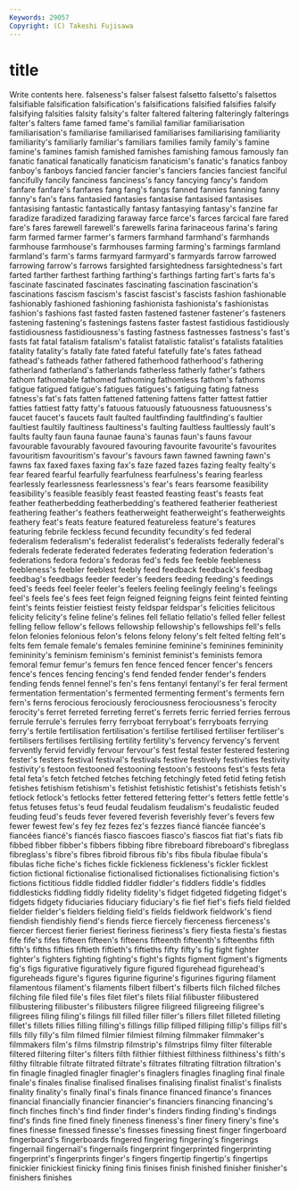 ```yaml
---
Keywords: 29057 
Copyright: (C) Takeshi Fujisawa
---
```


# title

Write contents here.
falseness's falser falsest falsetto
falsetto's falsettos falsifiable falsification falsification's falsifications falsified falsifies falsify falsifying
falsities falsity falsity's falter faltered faltering falteringly falterings falter's falters
fame famed fame's familial familiar familiarisation familiarisation's familiarise familiarised familiarises
familiarising familiarity familiarity's familiarly familiar's familiars families family family's famine
famine's famines famish famished famishes famishing famous famously fan fanatic
fanatical fanatically fanaticism fanaticism's fanatic's fanatics fanboy fanboy's fanboys fancied
fancier fancier's fanciers fancies fanciest fanciful fancifully fancily fanciness fanciness's
fancy fancying fancy's fandom fanfare fanfare's fanfares fang fang's fangs
fanned fannies fanning fanny fanny's fan's fans fantasied fantasies fantasise
fantasised fantasises fantasising fantastic fantastically fantasy fantasying fantasy's fanzine far
faradize faradized faradizing faraway farce farce's farces farcical fare fared
fare's fares farewell farewell's farewells farina farinaceous farina's faring farm
farmed farmer farmer's farmers farmhand farmhand's farmhands farmhouse farmhouse's farmhouses
farming farming's farmings farmland farmland's farm's farms farmyard farmyard's farmyards
farrow farrowed farrowing farrow's farrows farsighted farsightedness farsightedness's fart farted
farther farthest farthing farthing's farthings farting fart's farts fa's fascinate
fascinated fascinates fascinating fascination fascination's fascinations fascism fascism's fascist fascist's
fascists fashion fashionable fashionably fashioned fashioning fashionista fashionista's fashionistas fashion's
fashions fast fasted fasten fastened fastener fastener's fasteners fastening fastening's
fastenings fastens faster fastest fastidious fastidiously fastidiousness fastidiousness's fasting fastness
fastnesses fastness's fast's fasts fat fatal fatalism fatalism's fatalist fatalistic
fatalist's fatalists fatalities fatality fatality's fatally fate fated fateful fatefully
fate's fates fathead fathead's fatheads father fathered fatherhood fatherhood's fathering
fatherland fatherland's fatherlands fatherless fatherly father's fathers fathom fathomable fathomed
fathoming fathomless fathom's fathoms fatigue fatigued fatigue's fatigues fatigues's fatiguing
fating fatness fatness's fat's fats fatten fattened fattening fattens fatter
fattest fattier fatties fattiest fatty fatty's fatuous fatuously fatuousness fatuousness's
faucet faucet's faucets fault faulted faultfinding faultfinding's faultier faultiest faultily
faultiness faultiness's faulting faultless faultlessly fault's faults faulty faun fauna
faunae fauna's faunas faun's fauns favour favourable favourably favoured favouring
favourite favourite's favourites favouritism favouritism's favour's favours fawn fawned fawning
fawn's fawns fax faxed faxes faxing fax's faze fazed fazes
fazing fealty fealty's fear feared fearful fearfully fearfulness fearfulness's fearing
fearless fearlessly fearlessness fearlessness's fear's fears fearsome feasibility feasibility's feasible
feasibly feast feasted feasting feast's feasts feat feather featherbedding featherbedding's
feathered featherier featheriest feathering feather's feathers featherweight featherweight's featherweights feathery
feat's feats feature featured featureless feature's features featuring febrile feckless
fecund fecundity fecundity's fed federal federalism federalism's federalist federalist's federalists
federally federal's federals federate federated federates federating federation federation's federations
fedora fedora's fedoras fed's feds fee feeble feebleness feebleness's feebler
feeblest feebly feed feedback feedback's feedbag feedbag's feedbags feeder feeder's
feeders feeding feeding's feedings feed's feeds feel feeler feeler's feelers
feeling feelingly feeling's feelings feel's feels fee's fees feet feign
feigned feigning feigns feint feinted feinting feint's feints feistier feistiest
feisty feldspar feldspar's felicities felicitous felicity felicity's feline feline's felines
fell fellatio fellatio's felled feller fellest felling fellow fellow's fellows
fellowship fellowship's fellowships fell's fells felon felonies felonious felon's felons
felony felony's felt felted felting felt's felts fem female female's
females feminine feminine's feminines femininity femininity's feminism feminism's feminist feminist's
feminists femora femoral femur femur's femurs fen fence fenced fencer
fencer's fencers fence's fences fencing fencing's fend fended fender fender's
fenders fending fends fennel fennel's fen's fens fentanyl fentanyl's fer
feral ferment fermentation fermentation's fermented fermenting ferment's ferments fern fern's
ferns ferocious ferociously ferociousness ferociousness's ferocity ferocity's ferret ferreted ferreting
ferret's ferrets ferric ferried ferries ferrous ferrule ferrule's ferrules ferry
ferryboat ferryboat's ferryboats ferrying ferry's fertile fertilisation fertilisation's fertilise fertilised
fertiliser fertiliser's fertilisers fertilises fertilising fertility fertility's fervency fervency's fervent
fervently fervid fervidly fervour fervour's fest festal fester festered festering
fester's festers festival festival's festivals festive festively festivities festivity festivity's
festoon festooned festooning festoon's festoons fest's fests feta fetal feta's
fetch fetched fetches fetching fetchingly feted fetid feting fetish fetishes
fetishism fetishism's fetishist fetishistic fetishist's fetishists fetish's fetlock fetlock's fetlocks
fetter fettered fettering fetter's fetters fettle fettle's fetus fetuses fetus's
feud feudal feudalism feudalism's feudalistic feuded feuding feud's feuds fever
fevered feverish feverishly fever's fevers few fewer fewest few's fey
fez fezes fez's fezzes fiancé fiancée fiancée's fiancées fiancé's fiancés
fiasco fiascoes fiasco's fiascos fiat fiat's fiats fib fibbed fibber
fibber's fibbers fibbing fibre fibreboard fibreboard's fibreglass fibreglass's fibre's fibres
fibroid fibrous fib's fibs fibula fibulae fibula's fibulas fiche fiche's
fiches fickle fickleness fickleness's fickler ficklest fiction fictional fictionalise fictionalised
fictionalises fictionalising fiction's fictions fictitious fiddle fiddled fiddler fiddler's fiddlers
fiddle's fiddles fiddlesticks fiddling fiddly fidelity fidelity's fidget fidgeted fidgeting
fidget's fidgets fidgety fiduciaries fiduciary fiduciary's fie fief fief's fiefs
field fielded fielder fielder's fielders fielding field's fields fieldwork fieldwork's
fiend fiendish fiendishly fiend's fiends fierce fiercely fierceness fierceness's fiercer
fiercest fierier fieriest fieriness fieriness's fiery fiesta fiesta's fiestas fife
fife's fifes fifteen fifteen's fifteens fifteenth fifteenth's fifteenths fifth fifth's
fifths fifties fiftieth fiftieth's fiftieths fifty fifty's fig fight fighter
fighter's fighters fighting fighting's fight's fights figment figment's figments fig's
figs figurative figuratively figure figured figurehead figurehead's figureheads figure's figures
figurine figurine's figurines figuring filament filamentous filament's filaments filbert filbert's
filberts filch filched filches filching file filed file's files filet
filet's filets filial filibuster filibustered filibustering filibuster's filibusters filigree filigreed
filigreeing filigree's filigrees filing filing's filings fill filled filler filler's
fillers fillet filleted filleting fillet's fillets fillies filling filling's fillings
fillip filliped filliping fillip's fillips fill's fills filly filly's film
filmed filmier filmiest filming filmmaker filmmaker's filmmakers film's films filmstrip
filmstrip's filmstrips filmy filter filterable filtered filtering filter's filters filth
filthier filthiest filthiness filthiness's filth's filthy filtrable filtrate filtrated filtrate's
filtrates filtrating filtration filtration's fin finagle finagled finagler finagler's finaglers
finagles finagling final finale finale's finales finalise finalised finalises finalising
finalist finalist's finalists finality finality's finally final's finals finance financed
finance's finances financial financially financier financier's financiers financing financing's finch
finches finch's find finder finder's finders finding finding's findings find's
finds fine fined finely fineness fineness's finer finery finery's fine's
fines finesse finessed finesse's finesses finessing finest finger fingerboard fingerboard's
fingerboards fingered fingering fingering's fingerings fingernail fingernail's fingernails fingerprint fingerprinted
fingerprinting fingerprint's fingerprints finger's fingers fingertip fingertip's fingertips finickier finickiest
finicky fining finis finises finish finished finisher finisher's finishers finishes
